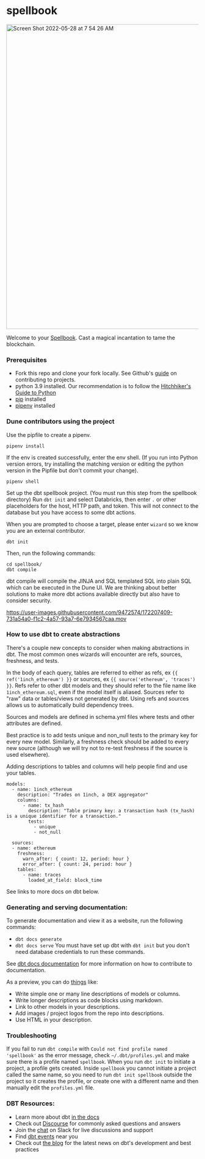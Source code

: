 # spellbook
<img width="799" alt="Screen Shot 2022-05-28 at 7 54 26 AM" src="https://user-images.githubusercontent.com/9472574/170824402-9ab683b5-b04e-434f-b19e-6fb626d2d64f.png">

Welcome to your [Spellbook](https://youtu.be/o7p0BNt7NHs). Cast a magical incantation to tame the blockchain.

### Prerequisites
- Fork this repo and clone your fork locally. See Github's [guide](https://docs.github.com/en/get-started/quickstart/contributing-to-projects) on contributing to projects. 
- python 3.9 installed. Our recommendation is to follow the [Hitchhiker's Guide to Python](https://docs.python-guide.org/starting/installation/)
- [pip](https://pip.pypa.io/en/stable/installation/) installed
- [pipenv](https://pypi.org/project/pipenv/) installed

### Dune contributors using the project
Use the pipfile to create a pipenv.
```
pipenv install
```

If the env is created successfully, enter the env shell. (If you run into Python version errors, try installing the matching version or editing the python version in the Pipfile but don't commit your change).
```
pipenv shell
```

Set up the dbt spellbook project. (You must run this step from the spellbook directory)
Run `dbt init` and select Databricks, then enter `.` or other placeholders for the host, HTTP path, and token. This will not connect to the database but you have access to some dbt actions.

When you are prompted to choose a target, please enter `wizard` so we know you are an external contributor.
```
dbt init
```

Then, run the following commands:

```
cd spellbook/
dbt compile
```
dbt compile will compile the JINJA and SQL templated SQL into plain SQL which can be executed in the Dune UI. We are thinking about better solutions to make more dbt actions available directly but also have to consider security. 

https://user-images.githubusercontent.com/9472574/172207409-731a54a0-f1c2-4a57-93a7-6e7934567caa.mov

### How to use dbt to create abstractions

There's a couple new concepts to consider when making abstractions in dbt. The most common ones wizards will encounter are refs, sources, freshness, and tests. 

In the body of each query, tables are referred to either as refs, ex `{{ ref('1inch_ethereum') }}` or sources, ex `{{ source('ethereum', 'traces') }}`. Refs refer to other dbt models and they should refer to the file name like `1inch_ethereum.sql`, even if the model itself is aliased. Sources refer to "raw" data or tables/views not generated by dbt. Using refs and sources allows us to automatically build dependency trees.

Sources and models are defined in schema.yml files where tests and other attributes are defined. 

Best practice is to add tests unique and non_null tests to the primary key for every new model. Similarly, a freshness check should be added to every new source (although we will try not to re-test freshness if the source is used elsewhere). 

Adding descriptions to tables and columns will help people find and use your tables. 

```
models:
  - name: 1inch_ethereum
    description: "Trades on 1inch, a DEX aggregator"
    columns:
      - name: tx_hash
        description: "Table primary key: a transaction hash (tx_hash) is a unique identifier for a transaction."
        tests:
          - unique
          - not_null
 
  sources:
  - name: ethereum
    freshness:
      warn_after: { count: 12, period: hour }
      error_after: { count: 24, period: hour }
    tables:
      - name: traces
        loaded_at_field: block_time
```

See links to more docs on dbt below. 

### Generating and serving documentation:
To generate documentation and view it as a website, run the following commands:
- `dbt docs generate`
- `dbt docs serve` 
You must have set up dbt with `dbt init` but you don't need database credentials to run these commands. 

See [dbt docs documentation](https://docs.getdbt.com/docs/building-a-dbt-project/documentation) for more information on 
how to contribute to documentation. 

As a preview, you can do [things](https://docs.getdbt.com/reference/resource-properties/description) like:
- Write simple one or many line descriptions of models or columns.
- Write longer descriptions as code blocks using markdown.
- Link to other models in your descriptions. 
- Add images / project logos from the repo into descriptions. 
- Use HTML in your description.


### Troubleshooting

If you fail to run `dbt compile` with `Could not find profile named 'spellbook'` as the error message, check `~/.dbt/profiles.yml` and make sure there is a profile named `spellbook`. When you run `dbt init` to initiate a project, a profile gets created. Inside `spellbook` you cannot initiate a project called the same name, so you need to run `dbt init spellbook` outside the project so it creates the profile, or create one with a different name and then manually edit the `profiles.yml` file.

### DBT Resources:
- Learn more about dbt [in the docs](https://docs.getdbt.com/docs/introduction)
- Check out [Discourse](https://discourse.getdbt.com/) for commonly asked questions and answers
- Join the [chat](https://community.getdbt.com/) on Slack for live discussions and support
- Find [dbt events](https://events.getdbt.com) near you
- Check out [the blog](https://blog.getdbt.com/) for the latest news on dbt's development and best practices

